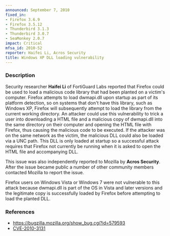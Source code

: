 ```yaml
---
announced: September 7, 2010
fixed_in:
- Firefox 3.6.9
- Firefox 3.5.12
- Thunderbird 3.1.3
- Thunderbird 3.0.7
- SeaMonkey 2.0.7
impact: Critical
mfsa_id: 2010-52
reporter: Haifei Li, Acros Security
title: Windows XP DLL loading vulnerability
---
```


<h3>Description</h3>

<p>Security researcher <strong>Haifei Li</strong> of FortiGuard Labs
reported that Firefox could be used to load a malicious code library
that had been planted on a victim's computer.  Firefox attempts to
load dwmapi.dll upon startup as part of its platform detection, so on
systems that don't have this library, such as Windows XP, Firefox will
subsequently attempt to load the library from the current working
directory. An attacker could use this vulnerability to trick a user
into downloading a HTML file and a malicious copy of dwmapi.dll into
the same directory on their computer and opening the HTML file with
Firefox, thus causing the malicious code to be executed.  If the
attacker was on the same network as the victim, the malicious DLL
could also be loaded via a UNC path. This DLL is only loaded at
startup so a successful attack requires that Firefox not currently
be running when it is asked to open the HTML
file and accompanying DLL.</p>

<p>This issue was also independently reported to Mozilla
by <strong>Acros Security</strong>.  After the issue became public a
number of other community members contacted Mozilla to report the
issue.</p>

<p class="note">Firefox users on Windows Vista or Windows 7
were not vulnerable to this attack because dwmapi.dll is part
of the OS in Vista and later versions and the legitimate copy
is successfully loaded by
Firefox before attempting to load the planted DLL.</p>

<h3>References</h3>

<ul>
  <li><a href="https://bugzilla.mozilla.org/show_bug.cgi?id=579593">https://bugzilla.mozilla.org/show_bug.cgi?id=579593</a></li>
  <li><a class="ex-ref" href="http://cve.mitre.org/cgi-bin/cvename.cgi?name=CVE-2010-3131">CVE-2010-3131</a></li>
</ul>





